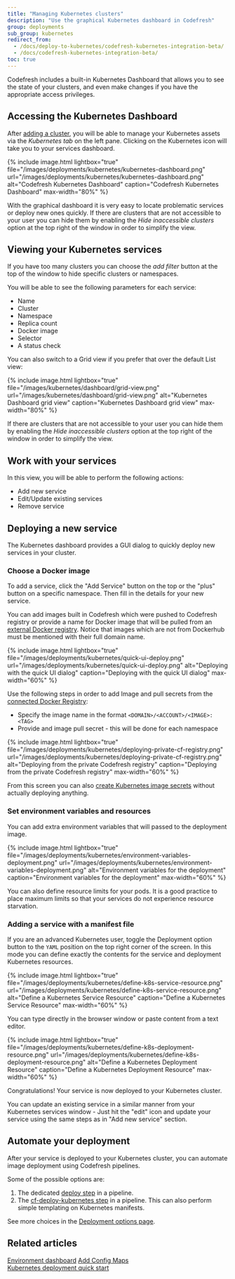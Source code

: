 ```yaml
---
title: "Managing Kubernetes clusters"
description: "Use the graphical Kubernetes dashboard in Codefresh"
group: deployments
sub_group: kubernetes
redirect_from:
  - /docs/deploy-to-kubernetes/codefresh-kubernetes-integration-beta/
  - /docs/codefresh-kubernetes-integration-beta/
toc: true
---
```


Codefresh includes a built-in Kubernetes Dashboard that allows you to see the state of your clusters, and even make changes if you have the appropriate access privileges.

## Accessing the Kubernetes Dashboard

After [adding a cluster]({{site.baseurl}}/docs/integrations/kubernetes/#connect-a-kubernetes-cluster), you will be able to manage your Kubernetes assets via the *Kubernetes tab* on the left pane. Clicking on the Kubernetes icon will take you to your services dashboard.

{% include image.html
lightbox="true"
file="/images/deployments/kubernetes/kubernetes-dashboard.png"
url="/images/deployments/kubernetes/kubernetes-dashboard.png"
alt="Codefresh Kubernetes Dashboard"
caption="Codefresh Kubernetes Dashboard"
max-width="80%"
  %}

With the graphical dashboard it is very easy to locate problematic services or deploy new ones quickly. If there are clusters that are not accessible to your user you can hide them by enabling the *Hide inaccessible clusters* option at the top right of the window in order to simplify the view.

## Viewing your Kubernetes services

If you have too many clusters you can choose the *add filter* button at the top of the window to hide specific clusters or namespaces.

You will be able to see the following parameters for each service:
* Name
* Cluster
* Namespace
* Replica count
* Docker image
* Selector
* A status check

You can also switch to a Grid view if you prefer that over the default List view:


{% include image.html
lightbox="true"
file="/images/kubernetes/dashboard/grid-view.png"
url="/images/kubernetes/dashboard/grid-view.png"
alt="Kubernetes Dashboard grid view"
caption="Kubernetes Dashboard grid view"
max-width="80%"
  %}

 If there are clusters that are not accessible to your user you can hide them by enabling the *Hide inaccessible clusters* option at the top right of the window in order to simplify the view.


## Work with your services

In this view, you will be able to perform the following actions:

* Add new service
* Edit/Update existing services
* Remove service


## Deploying a new service

The Kubernetes dashboard provides a GUI dialog to quickly deploy new services in your cluster.

### Choose a Docker image

To add a service, click the "Add Service" button on the top or the "plus" button on a specific namespace. Then fill in the details for your new service.

You can add images built in Codefresh which were pushed to Codefresh registry or provide a name for Docker image that will be pulled from an [external Docker registry]({{site.baseurl}}/docs/integrations/docker-registries/). Notice that images which are not from Dockerhub must be mentioned with their full domain name. 

{% include image.html 
lightbox="true" 
file="/images/deployments/kubernetes/quick-ui-deploy.png" 
url="/images/deployments/kubernetes/quick-ui-deploy.png" 
alt="Deploying with the quick UI dialog"
caption="Deploying with the quick UI dialog"
max-width="60%" 
%}


Use the following steps in order to add Image and pull secrets from the [connected Docker Registry]({{site.baseurl}}/docs/docker-registries/external-docker-registries/):
* Specify the image name in the format `<DOMAIN>/<ACCOUNT>/<IMAGE>:<TAG>`
* Provide and image pull secret - this will be done for each namespace

{% include image.html 
lightbox="true" 
file="/images/deployments/kubernetes/deploying-private-cf-registry.png" 
url="/images/deployments/kubernetes/deploying-private-cf-registry.png" 
alt="Deploying from the private Codefresh registry"
caption="Deploying from the private Codefresh registry"
max-width="60%" 
%}

<!-- change the xref when content is ported -->
From this screen you can also [create Kubernetes image secrets]({{site.baseurl}}/docs/ci-cd-guides/access-docker-registry-from-kubernetes/) without actually deploying anything.


### Set environment variables and resources

You can add extra environment variables that will passed to the deployment image.

{% include image.html 
lightbox="true" 
file="/images/deployments/kubernetes/environment-variables-deployment.png" 
url="/images/deployments/kubernetes/environment-variables-deployment.png" 
alt="Environment variables for the deployment"
caption="Environment variables for the deployment" 
max-width="60%" 
%}



You can also define resource limits for your pods.
It is a good practice to place maximum limits so that your services do not experience resource starvation.


### Adding a service with a manifest file

If you are an advanced Kubernetes user, toggle the Deployment option button to the `YAML` position on the top right corner of the screen.
In this mode you can define exactly the contents for the service and deployment Kubernetes resources.
  
{% include image.html 
lightbox="true" 
file="/images/deployments/kubernetes/define-k8s-service-resource.png" 
url="/images/deployments/kubernetes/define-k8s-service-resource.png" 
alt="Define a Kubernetes Service Resource"
caption="Define a Kubernetes Service Resource" 
max-width="60%" 
%}

You can type directly in the browser window or paste content from a text editor.

{% include image.html 
lightbox="true" 
file="/images/deployments/kubernetes/define-k8s-deployment-resource.png" 
url="/images/deployments/kubernetes/define-k8s-deployment-resource.png" 
alt="Define a Kubernetes Deployment Resource"
caption="Define a Kubernetes Deployment Resource" 
max-width="60%" 
%}


Congratulations! Your service is now deployed to your Kubernetes cluster.

You can update an existing service in a similar manner from your Kubernetes services window - Just hit the "edit" icon and update your service using the same steps as in "Add new service" section.

## Automate your deployment

After your service is deployed to your Kubernetes cluster, you can automate image deployment using Codefresh pipelines.

Some of the possible options are:

1. The dedicated [deploy step]({{site.baseurl}}/docs/pipelines/steps/deploy/) in a pipeline. 
1. The [cf-deploy-kubernetes step]({{site.baseurl}}/docs/ci-cd-guides/kubernetes-templating/) in a pipeline. This can also perform simple templating on Kubernetes manifests.

See more choices in the [Deployment options page]({{site.baseurl}}/docs/deployments/kubernetes/deployment-options-to-kubernetes/).
<!-- will need to change xrefs after porting content -->
## Related articles
[Environment dashboard]({{site.baseurl}}/docs/deployments/kubernetes/environment-dashboard/)
[Add Config Maps]({{site.baseurl}}/docs/ci-cd-guides/add-config-maps-to-your-namespaces/)  
[Kubernetes deployment quick start]({{site.baseurl}}/docs/getting-started/deployment-to-kubernetes-quick-start-guide/)  



